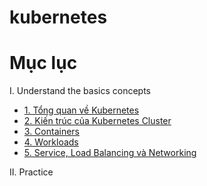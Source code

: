 # kubernetes
# Mục lục
I. Understand the basics concepts
  - [1. Tổng quan về Kubernetes](https://github.com/smoothkt4951/kubernetes-notebook/blob/main/report/_basics%20concepts_/1._overview_/README.md)
  - [2. Kiến trúc của Kubernetes Cluster](https://github.com/smoothkt4951/kubernetes-notebook/tree/main/report/_basics%20concepts_/2._cluster_architecture_)
  - [3. Containers](https://github.com/smoothkt4951/kubernetes-notebook/tree/main/report/_basics%20concepts_/3._containers_)
  - [4. Workloads](https://github.com/smoothkt4951/kubernetes-notebook/tree/main/report/_basics%20concepts_/4._workload_)
  - [5. Service, Load Balancing và Networking](https://github.com/smoothkt4951/kubernetes-notebook/tree/main/report/_basics%20concepts_/5._services_loadBalancing_networking_)

II. Practice

